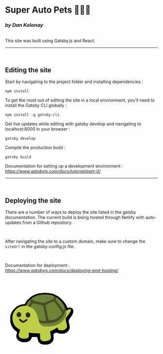 
# **Super Auto Pets** 🐶💥🐢  
### _by Dan Kolonay_
<br>
This site was built using Gatsby.js and React.

---
<br>

## **Editing the site**

Start by navigating to the project folder and installing dependencies :

    npm install

To get the most out of editing the site in a local environment, you'll need to install the Gatsby CLI globally :

    npm install -g gatsby-cli

Get live updates while editing with gatsby develop and navigating to localhost:8000 in your browser :

    gatsby develop


Compile the production build :

    gatsby build

Documentation for setting up a development environment :  
*https://www.gatsbyjs.com/docs/tutorial/part-0/*
  
---  
<br>
 
## **Deploying the site**

There are a number of ways to deploy the site listed in the gatsby documentation.  The current build is being hosted through Netlify with auto-updates from a Github repository.

<br>

After navigating the site to a custom domain, make sure to change the ``siteUrl`` in the gatsby-config.js file.

<br>

Documentation for deployment :  
*https://www.gatsbyjs.com/docs/deploying-and-hosting/*

![Turtle](./src/images/pets/Turtle.png)  



